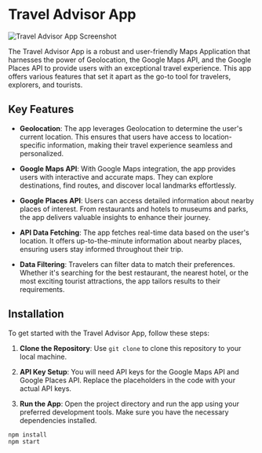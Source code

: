 # Travel Advisor App

![Travel Advisor App Screenshot](screenshot.png)

The Travel Advisor App is a robust and user-friendly Maps Application that harnesses the power of Geolocation, the Google Maps API, and the Google Places API to provide users with an exceptional travel experience. This app offers various features that set it apart as the go-to tool for travelers, explorers, and tourists.

## Key Features

- **Geolocation**: The app leverages Geolocation to determine the user's current location. This ensures that users have access to location-specific information, making their travel experience seamless and personalized.

- **Google Maps API**: With Google Maps integration, the app provides users with interactive and accurate maps. They can explore destinations, find routes, and discover local landmarks effortlessly.

- **Google Places API**: Users can access detailed information about nearby places of interest. From restaurants and hotels to museums and parks, the app delivers valuable insights to enhance their journey.

- **API Data Fetching**: The app fetches real-time data based on the user's location. It offers up-to-the-minute information about nearby places, ensuring users stay informed throughout their trip.

- **Data Filtering**: Travelers can filter data to match their preferences. Whether it's searching for the best restaurant, the nearest hotel, or the most exciting tourist attractions, the app tailors results to their requirements.

## Installation

To get started with the Travel Advisor App, follow these steps:

1. **Clone the Repository**: Use `git clone` to clone this repository to your local machine.

2. **API Key Setup**: You will need API keys for the Google Maps API and Google Places API. Replace the placeholders in the code with your actual API keys.

3. **Run the App**: Open the project directory and run the app using your preferred development tools. Make sure you have the necessary dependencies installed.

```bash
npm install
npm start
